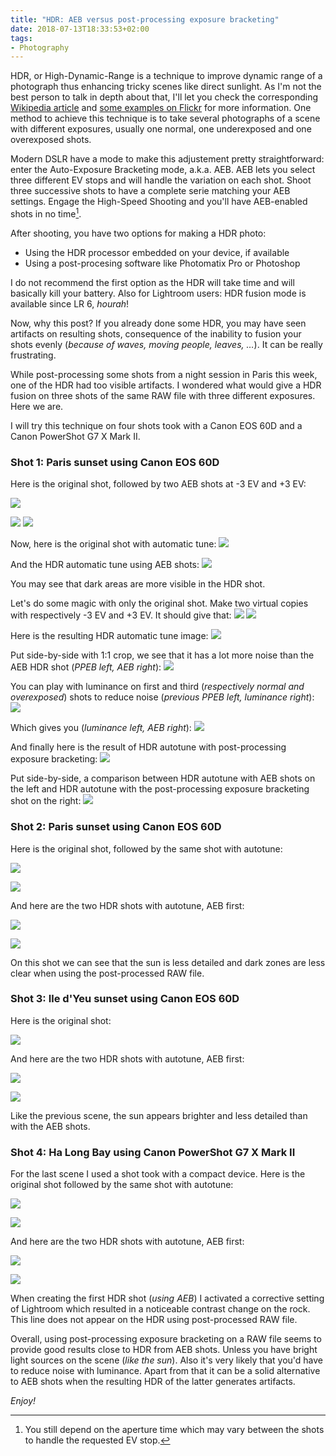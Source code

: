 ```yaml
---
title: "HDR: AEB versus post-processing exposure bracketing"
date: 2018-07-13T18:33:53+02:00
tags:
- Photography
---
```


HDR, or High-Dynamic-Range is a technique to improve dynamic range of a
photograph thus enhancing tricky scenes like direct sunlight. As I'm not the
best person to talk in depth about that, I'll let you check the corresponding
[Wikipedia article][1] and [some examples on Flickr][2] for more information.
One method to achieve this technique is to take several photographs of a scene
with different exposures, usually one normal, one underexposed and one
overexposed shots.

Modern DSLR have a mode to make this adjustement pretty straightforward: enter
the Auto-Exposure Bracketing mode, a.k.a. AEB. AEB lets you select three
different EV stops and will handle the variation on each shot. Shoot three
successive shots to have a complete serie matching your AEB settings. Engage the
High-Speed Shooting and you'll have AEB-enabled shots in no time[^1].

After shooting, you have two options for making a HDR photo:

* Using the HDR processor embedded on your device, if available
* Using a post-procesing software like Photomatix Pro or Photoshop

I do not recommend the first option as the HDR will take time and will basically
kill your battery. Also for Lightroom users: HDR fusion mode is
available since LR 6, _hourah_!

Now, why this post? If you already done some HDR, you may have seen artifacts on
resulting shots, consequence of the inability to fusion your shots evenly
(_because of waves, moving people, leaves, …_). It can be really frustrating.

While post-processing some shots from a night session in Paris this week, one of
the HDR had too visible artifacts. I wondered what would give a HDR fusion on
three shots of the same RAW file with three different exposures. Here we are.

I will try this technique on four shots took with a Canon EOS 60D and a Canon
PowerShot G7 X Mark II.

### Shot 1: Paris sunset using Canon EOS 60D

Here is the original shot, followed by two AEB shots at -3 EV and +3 EV:

![]({attach}grp1_original.jpg)

![]({attach}grp1_aeb_under.jpg)
![]({attach}grp1_aeb_over.jpg)

Now, here is the original shot with automatic tune:
![]({attach}grp1_original_autotune.jpg)

And the HDR automatic tune using AEB shots:
![]({attach}grp1_aeb_hdr.jpg)

You may see that dark areas are more visible in the HDR shot.

Let's do some magic with only the original shot. Make two virtual copies with
respectively -3 EV and +3 EV. It should give that:
![]({attach}grp1_raw_under.jpg)
![]({attach}grp1_raw_over.jpg)

Here is the resulting HDR automatic tune image:
![]({attach}grp1_raw_hdr.jpg)

Put side-by-side with 1:1 crop, we see that it has a lot more noise than the AEB
HDR shot (_PPEB left, AEB right_):
![]({attach}grp1_versus_raw_aeb.png)

You can play with luminance on first and third (_respectively normal and
overexposed_) shots to reduce noise (_previous PPEB left, luminance right_):
![]({attach}grp1_versus_luminance.png)

Which gives you (_luminance left, AEB right_):
![]({attach}grp1_versus_luminance_aeb.png)

And finally here is the result of HDR autotune with post-processing exposure
bracketing:
![]({attach}grp1_raw_luminance_hdr.jpg)

Put side-by-side, a comparison between HDR autotune with AEB shots on the left
and HDR autotune with the post-processing exposure bracketing shot on the right:
![]({attach}grp1_compare.jpg)

### Shot 2: Paris sunset using Canon EOS 60D

Here is the original shot, followed by the same shot with autotune:

![]({attach}grp2_original.jpg)

![]({attach}grp2_original_autotune.jpg)

And here are the two HDR shots with autotune, AEB first:

![]({attach}grp2_aeb_hdr.jpg)

![]({attach}grp2_raw_hdr.jpg)

On this shot we can see that the sun is less detailed and dark zones are less
clear when using the post-processed RAW file.

### Shot 3: Ile d'Yeu sunset using Canon EOS 60D

Here is the original shot:

![]({attach}grp3_original.jpg)

And here are the two HDR shots with autotune, AEB first:

![]({attach}grp3_aeb_hdr.jpg)

![]({attach}grp3_raw_hdr.jpg)

Like the previous scene, the sun appears brighter and less detailed than with
the AEB shots.

### Shot 4: Ha Long Bay using Canon PowerShot G7 X Mark II

For the last scene I used a shot took with a compact device. Here is the
original shot followed by the same shot with autotune:

![]({attach}grp4_original.jpg)

![]({attach}grp4_original_autotune.jpg)

And here are the two HDR shots with autotune, AEB first:

![]({attach}grp4_aeb_hdr.jpg)

![]({attach}grp4_raw_hdr.jpg)

When creating the first HDR shot (_using AEB_) I activated a corrective setting
of Lightroom which resulted in a noticeable contrast change on the rock. This
line does not appear on the HDR using post-processed RAW file.

Overall, using post-processing exposure bracketing on a RAW file seems to
provide good results close to HDR from AEB shots. Unless you have bright light
sources on the scene (_like the sun_). Also it's very likely that you'd have to
reduce noise with luminance. Apart from that it can be a solid alternative to
AEB shots when the resulting HDR of the latter generates artifacts.

_Enjoy!_

[^1]: You still depend on the aperture time which may vary between the
shots to handle the requested EV stop.

[1]: https://en.wikipedia.org/wiki/High-dynamic-range_imaging
[2]: https://www.flickr.com/search/?text=hdr

